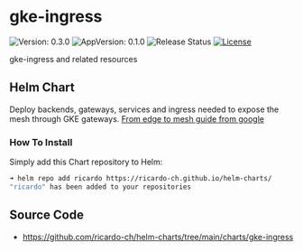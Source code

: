 # gke-ingress

![Version: 0.3.0](https://img.shields.io/badge/Version-0.3.0-informational?style=flat-square) ![AppVersion: 0.1.0](https://img.shields.io/badge/AppVersion-0.1.0-informational?style=flat-square) ![Release Status](https://github.com/ricardo-ch/helm-charts/workflows/Release%20Charts/badge.svg) [![License](https://img.shields.io/github/license/ricardo-ch/helm-charts)](https://github.com/ricardo-ch/helm-charts/blob/main/LICENSE)

gke-ingress and related resources

## Helm Chart

Deploy backends, gateways, services and ingress needed to expose the mesh through GKE gateways. [From edge to mesh guide from google](https://cloud.google.com/architecture/exposing-service-mesh-apps-through-gke-ingress)

### How To Install

Simply add this Chart repository to Helm:

```sh
➜ helm repo add ricardo https://ricardo-ch.github.io/helm-charts/
"ricardo" has been added to your repositories
```

## Source Code

* <https://github.com/ricardo-ch/helm-charts/tree/main/charts/gke-ingress>

